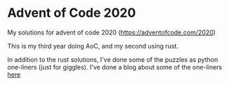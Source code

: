 # Advent of Code 2020
My solutions for advent of code 2020 (https://adventofcode.com/2020)

This is my third year doing AoC, and my second using rust.

In addition to the rust solutions, I've done some of the puzzles as python one-liners (just for giggles).
I've done a blog about some of the one-liners [here](https://oatzy.github.io/2020/12/06/advent-of-code-2020-python-oneliners.html)
